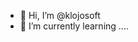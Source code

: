 - 👋 Hi, I’m @klojosoft
- 🌱 I’m currently learning ....

<!---
klojosoft/klojosoft is a ✨ special ✨ repository because its `README.md` (this file) appears on your GitHub profile.
You can click the Preview link to take a look at your changes.
--->

